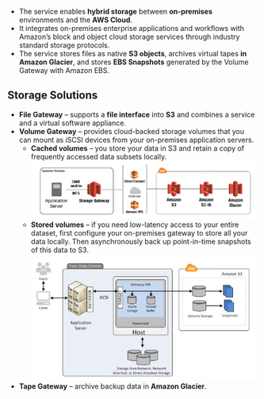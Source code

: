 * The service enables **hybrid storage** between **on-premises** environments and the **AWS Cloud**.
* It integrates on-premises enterprise applications and workflows with Amazon’s block and object cloud storage services through industry standard storage protocols.
* The service stores files as native **S3 objects**, archives virtual tapes **in Amazon Glacier**, and stores **EBS Snapshots** generated by the Volume Gateway with Amazon EBS.

## Storage Solutions
* **File Gateway** – supports a **file interface** into **S3** and combines a service and a virtual software appliance.
* **Volume Gateway** – provides cloud-backed storage volumes that you can mount as iSCSI devices from your on-premises application servers.
  * **Cached volumes** – you store your data in S3 and retain a copy of frequently accessed data subsets locally.
  ![images/storagegateway/storagegateway1.png](static/images/storagegateway/storagegateway1.png)
  * **Stored volumes** – if you need low-latency access to your entire dataset, first configure your on-premises gateway to store all your data locally. Then asynchronously back up point-in-time snapshots of this data to S3. 
  ![images/storagegateway/storagegateway2.png](static/images/storagegateway/storagegateway2.png)
* **Tape Gateway** – archive backup data in **Amazon Glacier**.